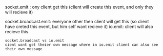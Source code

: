 socket.emit : ony client get this (client will create this event, and only they will recieve it)

socket.broadcast.emit: everyone other then client will get this (so client have creted this event, but him self want recieve it)
io.emit: client will also recieve this

    socket.broadcast vs io.emit
    cient want get theier own message where in io.emit client can also see their own message
